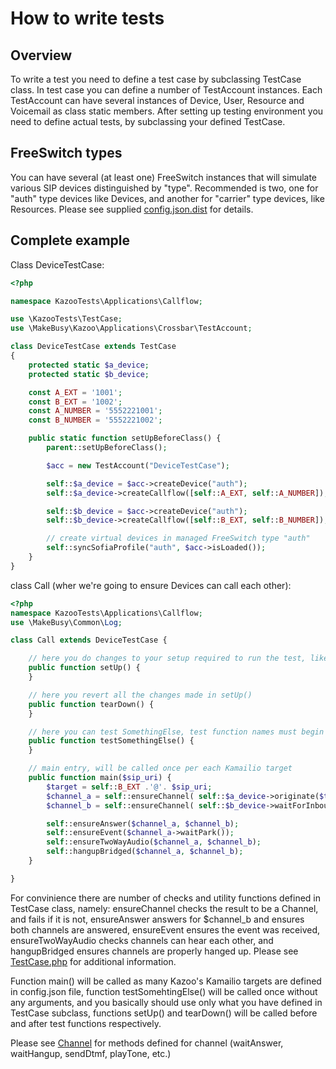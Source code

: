 # How to write tests

## Overview

To write a test you need to define a test case by subclassing TestCase class. In test case you can define a number of
TestAccount instances. Each TestAccount can have several instances of Device, User, Resource and Voicemail as class
static members. After setting up testing environment you need to define actual tests, by subclassing your defined TestCase.

## FreeSwitch types

You can have several (at least one) FreeSwitch instances that will simulate various SIP devices distinguished by "type".
Recommended is two, one for "auth" type devices like Devices, and another for "carrier" type devices, like Resources.
Please see supplied [config.json.dist](../etc/config.json.dist) for details.

## Complete example

Class DeviceTestCase:

```PHP
<?php

namespace KazooTests\Applications\Callflow;

use \KazooTests\TestCase;
use \MakeBusy\Kazoo\Applications\Crossbar\TestAccount;

class DeviceTestCase extends TestCase
{
    protected static $a_device;
    protected static $b_device;

    const A_EXT = '1001';
    const B_EXT = '1002';
    const A_NUMBER = '5552221001';
    const B_NUMBER = '5552221002';

    public static function setUpBeforeClass() {
        parent::setUpBeforeClass();

        $acc = new TestAccount("DeviceTestCase");

        self::$a_device = $acc->createDevice("auth");
        self::$a_device->createCallflow([self::A_EXT, self::A_NUMBER]);

        self::$b_device = $acc->createDevice("auth");
        self::$b_device->createCallflow([self::B_EXT, self::B_NUMBER]);

        // create virtual devices in managed FreeSwitch type "auth"
        self::syncSofiaProfile("auth", $acc->isLoaded());
    }
}
```

class Call (wher we're going to ensure Devices can call each other):

```PHP
<?php
namespace KazooTests\Applications\Callflow;
use \MakeBusy\Common\Log;

class Call extends DeviceTestCase {

    // here you do changes to your setup required to run the test, like updating Kazoo's Device properties
    public function setUp() {
    }

    // here you revert all the changes made in setUp()
    public function tearDown() {
    }

    // here you can test SomethingElse, test function names must begin with test prefix
    public function testSomethingElse() {
    }

    // main entry, will be called once per each Kamailio target
    public function main($sip_uri) {
        $target = self::B_EXT .'@'. $sip_uri;
        $channel_a = self::ensureChannel( self::$a_device->originate($target) );
        $channel_b = self::ensureChannel( self::$b_device->waitForInbound() );

        self::ensureAnswer($channel_a, $channel_b);
        self::ensureEvent($channel_a->waitPark());
        self::ensureTwoWayAudio($channel_a, $channel_b);
        self::hangupBridged($channel_a, $channel_b);
    }

}
```

For convinience there are number of checks and utility functions defined in TestCase class, namely: ensureChannel
checks the result to be a Channel, and fails if it is not, ensureAnswer answers for $channel_b and ensures both channels
are answered, ensureEvent ensures the event was received, ensureTwoWayAudio checks channels can hear each other,
and hangupBridged ensures channels are properly hanged up. Please see [TestCase.php](../tests/KazooTests/TestCase.php)
for additional information.

Function main() will be called as many Kazoo's Kamailio targets are defined in config.json file, function testSomehtingElse()
will be called once without any arguments, and you basically should use only what you have defined in TestCase subclass,
functions setUp() and tearDown() will be called before and after test functions respectively.

Please see [Channel](../src/MakeBusy/FreeSWITCH/Channels/Channel.php) for methods defined for channel
(waitAnswer, waitHangup, sendDtmf, playTone, etc.)
